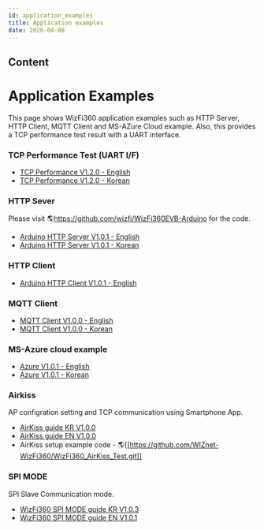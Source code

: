 ```yaml
---
id: application_examples
title: Application examples
date: 2020-04-08
---
```



## Content
# Application Examples

This page shows WizFi360 application examples such as HTTP Server, HTTP
Client, MQTT Client and MS-AZure Cloud example. Also, this provides a
TCP performance test result with a UART interface.

### TCP Performance Test (UART I/F)


 * [TCP Performance V1.2.0 - English]()
 * [TCP Performance V1.2.0 - Korean]()

### HTTP Sever

Please visit 🌎<https://github.com/wizfi/WizFi360EVB-Arduino> for the
code.

 * [Arduino HTTP Server V1.0.1 - English]()
 * [Arduino HTTP Server V1.0.1 - Korean]()


### HTTP Client


 * [Arduino HTTP Client V1.0.1 - English]()


### MQTT Client


 * [MQTT Client V1.0.0 - English]()
 * [MQTT Client V1.0.0 - Korean]()


### MS-Azure cloud example


 * [Azure V1.0.1 - English]()
 * [Azure V1.0.1 - Korean]()


### Airkiss

AP configration setting and TCP communication using Smartphone App.


 * [AirKiss guide KR V1.0.0]()
 * [AirKiss guide EN V1.0.0]()
 * AirKiss setup example code - 🌎[[https://github.com/WIZnet-WizFi360/WizFi360_AirKiss_Test.git]]


### SPI MODE

SPI Slave Communication mode.
 
 * [WizFi360 SPI MODE guide KR V1.0.3]()
 * [WizFi360 SPI MODE guide EN V1.0.1]()
